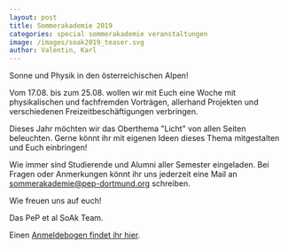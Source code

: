 ```yaml
---
layout: post
title: Sommerakademie 2019
categories: special sommerakademie veranstaltungen
image: /images/soak2019_teaser.svg
author: Valentin, Karl
---
```


Sonne und Physik in den österreichischen Alpen!

Vom 17.08. bis zum 25.08. wollen wir mit Euch eine Woche mit physikalischen und
fachfremden Vorträgen,
allerhand Projekten und verschiedenen Freizeitbeschäftigungen verbringen.

Dieses Jahr möchten wir das Oberthema "Licht" von allen Seiten beleuchten.
Gerne könnt ihr mit eigenen Ideen dieses Thema mitgestalten und Euch einbringen!

Wie immer sind Studierende und Alumni aller Semester eingeladen.
Bei Fragen oder Anmerkungen könnt ihr uns jederzeit eine Mail an [sommerakademie@pep-dortmund.org](mailto:sommerakademie@pep-dortmund.org) schreiben.

Wie freuen uns auf euch!

Das PeP et al SoAk Team.

Einen [Anmeldebogen findet ihr hier](/dokumente/soak19_anmeldung.pdf).
